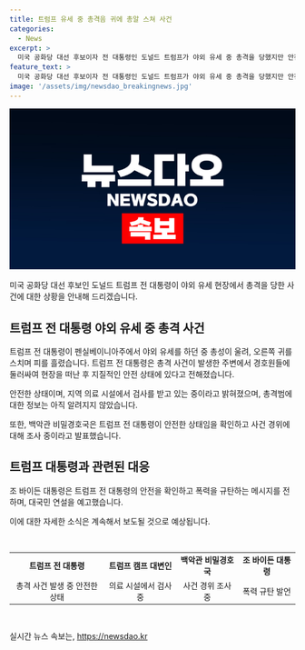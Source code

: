 ```yaml
---
title: 트럼프 유세 중 총격음 귀에 총알 스쳐 사건
categories:
  - News
excerpt: >
  미국 공화당 대선 후보이자 전 대통령인 도널드 트럼프가 야외 유세 중 총격을 당했지만 안전한 상태로 알려졌습니다. 피를 흘리며 귀에 총알이 스쳤고, 범인은 사망했다고 전해졌으며, 트럼프는 의료시설에서 검사를 받고 있습니다. 조 바이든 대통령은 폭력을 규탄하며 트럼프의 안전을 확인하고 국민에게 단결을 호소할 예정입니다. (150자)
feature_text: >
  미국 공화당 대선 후보이자 전 대통령인 도널드 트럼프가 야외 유세 중 총격을 당했지만 안전한 상태로 알려졌습니다. 피를 흘리며 귀에 총알이 스쳤고, 범인은 사망했다고 전해졌으며, 트럼프는 의료시설에서 검사를 받고 있습니다. 조 바이든 대통령은 폭력을 규탄하며 트럼프의 안전을 확인하고 국민에게 단결을 호소할 예정입니다. (150자)
image: '/assets/img/newsdao_breakingnews.jpg'
---
```


<p><img src="/assets/img/newsdao_breakingnews.jpg" alt="ontimetimes 속보" /></p>

<p>미국 공화당 대선 후보인 도널드 트럼프 전 대통령이 야외 유세 현장에서 총격을 당한 사건에 대한 상황을 안내해 드리겠습니다.</p>

<h2 data-ke-size="size26">트럼프 전 대통령 야외 유세 중 총격 사건</h2>

<p>트럼프 전 대통령이 펜실베이니아주에서 야외 유세를 하던 중 총성이 울려, 오른쪽 귀를 스치며 피를 흘렸습니다. 트럼프 전 대통령은 총격 사건이 발생한 주변에서 경호원들에 둘러싸여 현장을 떠난 후 지질적인 안전 상태에 있다고 전해졌습니다.</p>

<p data-ke-size="size16">안전한 상태이며, 지역 의료 시설에서 검사를 받고 있는 중이라고 밝혀졌으며, 총격범에 대한 정보는 아직 알려지지 않았습니다.</p>

<p>또한, 백악관 비밀경호국은 트럼프 전 대통령이 안전한 상태임을 확인하고 사건 경위에 대해 조사 중이라고 발표했습니다.</p>

<h2 data-ke-size="size26">트럼프 대통령과 관련된 대응</h2>

<p>조 바이든 대통령은 트럼프 전 대통령의 안전을 확인하고 폭력을 규탄하는 메시지를 전하며, 대국민 연설을 예고했습니다.</p>

<p>이에 대한 자세한 소식은 계속해서 보도될 것으로 예상됩니다.</p>

<p data-ke-size="size16">&nbsp;</p>

<table>
<tbody>
<tr>
<td style="text-align: center; height: 17px;"><b>트럼프 전 대통령</b></td>
<td style="text-align: center; height: 17px;"><b>트럼프 캠프 대변인</b></td>
<td style="text-align: center; height: 17px;"><b>백악관 비밀경호국</b></td>
<td style="text-align: center; height: 17px;"><b>조 바이든 대통령</b></td>
</tr>
<tr>
<td style="text-align: center; height: 17px;">총격 사건 발생 중 안전한 상태</td>
<td style="text-align: center; height: 17px;">의료 시설에서 검사 중</td>
<td style="text-align: center; height: 17px;">사건 경위 조사 중</td>
<td style="text-align: center; height: 17px;">폭력 규탄 발언</td>
</tr>
</tbody>
</table>

<p data-ke-size="size16">&nbsp;</p>
실시간 뉴스 속보는, <a href="https://newsdao.kr" rel="dofollow">https://newsdao.kr</a>


